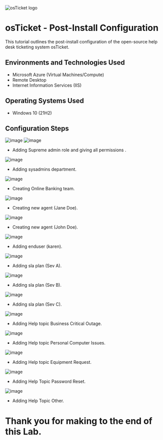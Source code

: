
<img src="https://i.imgur.com/Clzj7Xs.png" alt="osTicket logo"/>
</p>

<h1>osTicket - Post-Install Configuration</h1>
This tutorial outlines the post-install configuration of the open-source help desk ticketing system osTicket.<br />


<h2>Environments and Technologies Used</h2>

- Microsoft Azure (Virtual Machines/Compute)
- Remote Desktop
- Internet Information Services (IIS)

<h2>Operating Systems Used </h2>

- Windows 10</b> (21H2)


<h2>Configuration Steps</h2>

![image](https://github.com/user-attachments/assets/7f5acdc2-fde2-41e1-bc68-47d1612f4071) ![image](https://github.com/user-attachments/assets/0e915085-4394-4986-b08b-3a6dce3cef4e)


- Adding Supreme admin role and giving all permissions .

![image](https://github.com/user-attachments/assets/7dba1355-b686-456b-9776-cebfb7fd8eb2)

- Adding sysadmins department.

![image](https://github.com/user-attachments/assets/f68f0e6a-7646-483b-9be2-9cf6c8db25c5)

- Creating Online Banking team.

![image](https://github.com/user-attachments/assets/e9659d1b-542f-4706-9d60-92161de78dc6)

- Creating new agent (Jane Doe).

![image](https://github.com/user-attachments/assets/e984b3fe-2070-4f93-ab4a-a45f70ff6451)

- Creating new agent (John Doe).

![image](https://github.com/user-attachments/assets/3ba4c8af-d08d-46a4-b090-a44619eeef29)

- Adding enduser (karen).

![image](https://github.com/user-attachments/assets/d9e37357-7756-4ad7-ad19-357d20a8f653)

- Adding sla plan (Sev A).

![image](https://github.com/user-attachments/assets/0a09e20f-7525-48e7-85d0-f225118c9f23)

- Adding sla plan (Sev B).

![image](https://github.com/user-attachments/assets/e92e2e93-480a-4eac-9039-31560b20980b)

- Adding sla plan (Sev C).

![image](https://github.com/user-attachments/assets/8c5a30c5-75cc-48af-9b63-b5695b93ba2b)

- Adding Help topic Business Critical Outage.

![image](https://github.com/user-attachments/assets/f8933505-f3ed-4f30-8ded-ca7f4a2d2de9)

- Adding Help topic Personal Computer Issues.

![image](https://github.com/user-attachments/assets/92b2d472-3e22-4752-8df5-b88ba6d535ae)

- Adding Help topic Equipment Request.

 ![image](https://github.com/user-attachments/assets/3c487485-143d-43e5-bb57-a48ebf84d85d)

 - Adding Help Topic Password Reset.

![image](https://github.com/user-attachments/assets/d2fbc40c-0302-4fa5-b399-2aac6b82ea99)

- Adding Help Topic Other.

# Thank you for making to the end of this Lab.
